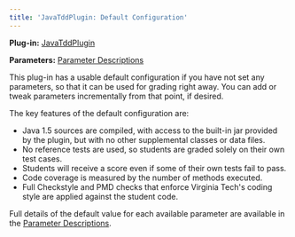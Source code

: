 ```yaml
---
title: 'JavaTddPlugin: Default Configuration'
---
```

**Plug-in:** [JavaTddPlugin](index.html)

**Parameters:** [Parameter Descriptions](ParameterDescriptions.html)

This plug-in has a usable default configuration if you have not set
any parameters, so that it can be used for grading right away.  You
can add or tweak parameters incrementally from that point, if desired.

The key features of the default configuration are:

* Java 1.5 sources are compiled, with access to the built-in jar provided by the plugin, but with no other supplemental classes or data files.
* No reference tests are used, so students are graded solely on their own test cases.
* Students will receive a score even if some of their own tests fail to pass.
* Code coverage is measured by the number of methods executed.
* Full Checkstyle and PMD checks that enforce Virginia Tech's coding style are applied against the student code.

Full details of the default value for each available parameter are
available in the [Parameter Descriptions](ParameterDescriptions.html).
